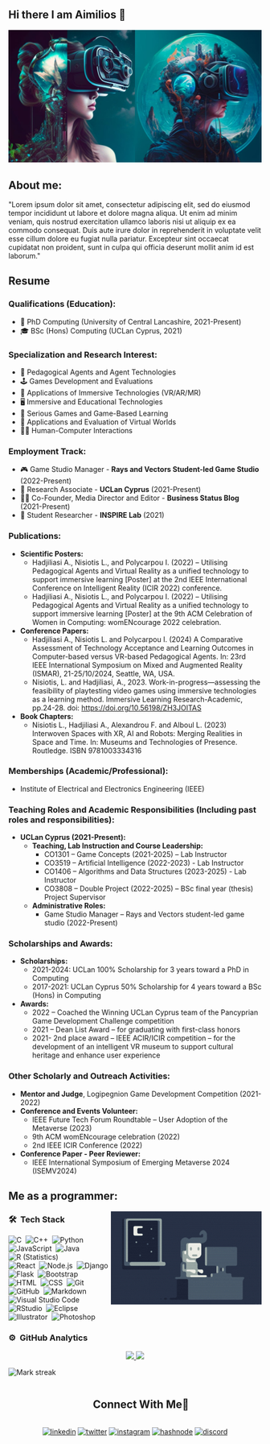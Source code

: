 

## Hi there I am Aimilios 👋
![Alt text](aivr.jpeg)
## About me:
<p >
"Lorem ipsum dolor sit amet, consectetur adipiscing elit, sed do eiusmod tempor incididunt ut labore et dolore magna aliqua. Ut enim ad minim veniam, quis nostrud exercitation ullamco laboris nisi ut aliquip ex ea commodo consequat. Duis aute irure dolor in reprehenderit in voluptate velit esse cillum dolore eu fugiat nulla pariatur. Excepteur sint occaecat cupidatat non proident, sunt in culpa qui officia deserunt mollit anim id est laborum."
</p>

## Resume

### Qualifications (Education):
- 🥼 PhD Computing (University of Central Lancashire, 2021-Present)
- 🎓 BSc (Hons) Computing (UCLan Cyprus, 2021)

### Specialization and Research Interest:
-	🤖 Pedagogical Agents and Agent Technologies
-	🕹️ Games Development and Evaluations
-	📱 Applications of Immersive Technologies (VR/AR/MR)
-	🖥️ Immersive and Educational Technologies
-	👾 Serious Games and Game-Based Learning
-	🔎 Applications and Evaluation of Virtual Worlds
-	👨‍💻 Human-Computer Interactions

### Employment Track:
-	🎮 Game Studio Manager - **Rays and Vectors Student-led Game Studio** (2022-Present)
-	🔎 Research Associate - **UCLan Cyprus** (2021-Present)
-	👨‍💻 Co-Founder, Media Director and Editor - **Business Status Blog** (2021-Present)
-	🥼 Student Researcher - **INSPIRE Lab** (2021) 

### Publications:
- **Scientific Posters:**
  - Hadjiliasi A., Nisiotis L., and Polycarpou I. (2022) – Utilising Pedagogical Agents and Virtual Reality as a unified technology to support immersive learning [Poster] at the 2nd IEEE International Conference on Intelligent Reality (ICIR 2022) conference.
  - Hadjiliasi A., Nisiotis L., and Polycarpou I. (2022) – Utilising Pedagogical Agents and Virtual Reality as a unified technology to support immersive learning [Poster] at the 9th ACM Celebration of Women in Computing: womENcourage 2022 celebration.
- **Conference Papers:**
  - Hadjiliasi A., Nisiotis L. and Polycarpou I. (2024) A Comparative Assessment of Technology Acceptance and Learning Outcomes in Computer-based versus VR-based Pedagogical Agents. In: 23rd IEEE International Symposium on Mixed and Augmented Reality (ISMAR), 21-25/10/2024, Seattle, WA, USA.
  - Nisiotis, L. and Hadjiliasi, A., 2023. Work-in-progress—assessing the feasibility of playtesting video games using immersive technologies as a learning method. Immersive Learning Research-Academic, pp.24-28. doi: https://doi.org/10.56198/ZH3JOITAS
- **Book Chapters:**
  - Nisiotis L., Hadjiliasi A., Alexandrou F. and Alboul L. (2023) Interwoven Spaces with XR, AI and Robots: Merging Realities in Space and Time. In: Museums and Technologies of Presence. Routledge. ISBN 9781003334316


### Memberships (Academic/Professional):
-	Institute of Electrical and Electronics Engineering (IEEE)

### Teaching Roles and Academic Responsibilities (Including past roles and responsibilities):
- **UCLan Cyprus (2021-Present):**
  - **Teaching, Lab Instruction and Course Leadership:**
      - CO1301 – Game Concepts (2021-2025) – Lab Instructor
      - CO3519 – Artificial Intelligence (2022-2023) - Lab Instructor
      - CO1406 – Algorithms and Data Structures (2023-2025) - Lab Instructor
      - CO3808 – Double Project (2022-2025) – BSc final year (thesis) Project Supervisor
  - **Administrative Roles:**
    - Game Studio Manager – Rays and Vectors student-led game studio (2022-Present)

### Scholarships and Awards:
- **Scholarships:**
  - 2021-2024: UCLan 100% Scholarship for 3 years toward a PhD in Computing
  - 2017-2021: UCLan Cyprus 50% Scholarship for 4 years toward a BSc (Hons) in Computing
- **Awards:**
  - 2022 – Coached the Winning UCLan Cyprus team of the Pancyprian Game Development Challenge competition
  - 2021 – Dean List Award – for graduating with first-class honors
  - 2021- 2nd place award – IEEE ACIR/ICIR competition – for the development of an intelligent VR museum to support cultural heritage and enhance user experience

### Other Scholarly and Outreach Activities:
- **Mentor and Judge**, Logipegnion Game Development Competition (2021-2022)
- **Conference and Events Volunteer:**
    - IEEE Future Tech Forum Roundtable – User Adoption of the Metaverse (2023)
    - 9th ACM womENcourage celebration (2022)
    - 2nd IEEE ICIR Conference (2022)
- **Conference Paper - Peer Reviewer:**
  - IEEE International Symposium of Emerging Metaverse 2024 (ISEMV2024)

## Me as a programmer:
<img alt="Night Coding" src="https://raw.githubusercontent.com/AVS1508/AVS1508/master/assets/Night-Coding.gif" align="right"/>

### 🛠 &nbsp;Tech Stack
![C](https://img.shields.io/badge/-C-05122A?style=flat&logo=C&logoColor=A8B9CC)&nbsp;
![C++](https://img.shields.io/badge/-C++-05122A?style=flat&logo=C%2B%2B&logoColor=00599C)&nbsp;
![Python](https://img.shields.io/badge/-Python-05122A?style=flat&logo=python)&nbsp;
![JavaScript](https://img.shields.io/badge/-JavaScript-05122A?style=flat&logo=javascript)&nbsp;
![Java](https://img.shields.io/badge/-Java-05122A?style=flat&logo=Java&logoColor=FFA518)&nbsp;
![R (Statistics)](https://img.shields.io/badge/-R-05122A?style=flat&logo=R&logoColor=276DC3)\
![React](https://img.shields.io/badge/-React-05122A?style=flat&logo=react)&nbsp;
![Node.js](https://img.shields.io/badge/-Node.js-05122A?style=flat&logo=node.js)&nbsp;
![Django](https://img.shields.io/badge/-Django-05122A?style=flat&logo=django&logoColor=092E20)&nbsp;
![Flask](https://img.shields.io/badge/-Flask-05122A?style=flat&logo=flask)&nbsp;
![Bootstrap](https://img.shields.io/badge/-Bootstrap-05122A?style=flat&logo=bootstrap&logoColor=563D7C)\
![HTML](https://img.shields.io/badge/-HTML-05122A?style=flat&logo=HTML5)&nbsp;
![CSS](https://img.shields.io/badge/-CSS-05122A?style=flat&logo=CSS3&logoColor=1572B6)&nbsp;
![Git](https://img.shields.io/badge/-Git-05122A?style=flat&logo=git)&nbsp;
![GitHub](https://img.shields.io/badge/-GitHub-05122A?style=flat&logo=github)&nbsp;
![Markdown](https://img.shields.io/badge/-Markdown-05122A?style=flat&logo=markdown)\
![Visual Studio Code](https://img.shields.io/badge/-Visual%20Studio%20Code-05122A?style=flat&logo=visual-studio-code&logoColor=007ACC)&nbsp;
![RStudio](https://img.shields.io/badge/-RStudio-05122A?style=flat&logo=rstudio)&nbsp;
![Eclipse](https://img.shields.io/badge/-Eclipse-05122A?style=flat&logo=eclipse-ide&logoColor=2C2255)\
![Illustrator](https://img.shields.io/badge/-Illustrator-05122A?style=flat&logo=adobe-illustrator)&nbsp;
![Photoshop](https://img.shields.io/badge/-Photoshop-05122A?style=flat&logo=adobe-photoshop)&nbsp;


### ⚙️ &nbsp;GitHub Analytics

<p align="center">
<a href="https://github.com/AimiliosHadjiliasis">
  <img height="180em" src="https://github-readme-stats-eight-theta.vercel.app/api?username=AimiliosHadjiliasis&show_icons=true&theme=algolia&include_all_commits=true&count_private=true"/>
  <img height="180em" src="https://github-readme-stats-eight-theta.vercel.app/api/top-langs/?username=AimiliosHadjiliasis&layout=compact&langs_count=8&theme=algolia"/>
</a>
</p>
<img  title="🔥 Get streak stats for your profile at git.io/streak-stats" alt="Mark streak" src="https://github-readme-streak-stats.herokuapp.com/?user=AimiliosHadjiliasis&theme=dark&hide_border=false" /> 

<!-- Connect with me -->
<div id="user-content-toc">
  <ul align="center">
    <summary><h2 style="display: inline-block">Connect With Me🤝</h2></summary>
  </ul>
</div>

<!--icons and links-->
<p align="center">
<a href="https://www.linkedin.com/in/1010nishant/" target="blank"><img align="center" src="https://user-images.githubusercontent.com/88904952/234979284-68c11d7f-1acc-4f0c-ac78-044e1037d7b0.png" alt="linkedin" height="50" width="50" /></a>
<a href="https://twitter.com/1010nishant" target="blank"><img align="center" src="https://user-images.githubusercontent.com/88904952/234980676-61bfb021-ecc8-48f7-88e6-34c1b06c4a58.png" alt="twitter" height="50" width="50" /></a> 
<a href="https://www.instagram.com/nishant.jangir.1010/" target="blank"><img align="center" src="https://user-images.githubusercontent.com/88904952/234981169-2dd1e58f-4b7e-468c-8213-034ba62156c3.png" alt="instagram" height="50" width="50" /></a>
<a href="https://1010nishant.hashnode.dev/" target="blank"><img align="center" src="https://user-images.githubusercontent.com/88904952/234982196-562aea17-5532-4550-8c08-1c7cb994a541.png" alt="hashnode" height="50" width="50" /></a>
<a href="https://discordapp.com/users/957722095381540874" target="blank"><img align="center" src="https://user-images.githubusercontent.com/88904952/234982627-019fd336-6248-453c-9b05-97c13fd1d207.png" alt="discord" height="50" width="50" /></a>

